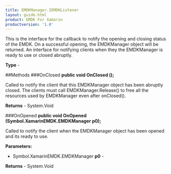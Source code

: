 ```yaml
---
title: EMDKManager.IEMDKListener
layout: guide.html
product: EMDK For Xamarin
productversion: '1.0'
---
```

This is the interface for the callback to notify the opening and closing status of the EMDK. On a successful opening, the EMDKManager object will be returned. An interface for notifying clients when they the EMDKManager is ready to use or closed abruptly.
    

**Type** - 

##Methods
###OnClosed
**public void OnClosed ();**

Called to notify the client that this EMDKManager object has been abruptly closed. The clients must call EMDKManager.Release() to free all the resources used by EMDKManager even after onClosed(). 
        


**Returns** - System.Void

###OnOpened
**public void OnOpened (Symbol.XamarinEMDK.EMDKManager p0);**

Called to notify the client when the EMDKManager object has been opened and its ready to use.

**Parameters:** 

* Symbol.XamarinEMDK.EMDKManager **p0** - 
        

**Returns** - System.Void













